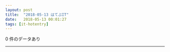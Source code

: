 ```yaml
---
layout: post
title:  "2018-05-13 はてぶIT"
date:   2018-05-13 00:01:27
tags: [it-hotentry]
---
```

0 件のデータあり

<hr>

